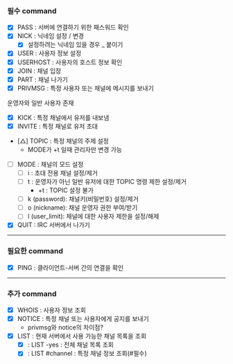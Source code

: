 ### 필수 command

- [X] PASS : 서버에 연결하기 위한 패스워드 확인
- [X] NICK : 닉네임 설정 / 변경
    - [X] 설정하려는 닉네임 있을 경우 _ 붙이기
- [X] USER : 사용자 정보 설정
- [X] USERHOST : 사용자의 호스트 정보 확인
- [X] JOIN : 채널 입장
- [X] PART : 채널 나가기
- [X] PRIVMSG : 특정 사용자 또는 채널에 메시지를 보내기

운영자와 일반 사용자 존재
- [X] KICK : 특정 채널에서 유저를 내보냄
- [X] INVITE : 특정 채널로 유저 초대
- [△] TOPIC : 특정 채널의 주제 설정
    - MODE가 +t 일때 관리자만 변경 가능
- [ ] MODE : 채널의 모드 설정
    - [ ] i : 초대 전용 채널 설정/제거
    - [ ] t : 운영자가 아닌 일반 유저에 대한 TOPIC 명령 제한 설정/제거
      - +t : TOPIC 설정 불가
    - [ ] k (password): 채널키(비밀번호) 설정/제거
    - [ ] o (nickname): 채널 운영자 권한 부여/받기
    - [ ] l (user_limit): 채널에 대한 사용자 제한을 설정/해제
- [X] QUIT : IRC 서버에서 나가기

--------------------------------------------
### 필요한 command
- [X] PING : 클라이언트-서버 간의 연결을 확인

--------------------------------------------
### 추가 command
- [X] WHOIS : 사용자 정보 조회
- [X] NOTICE : 특정 채널 또는 사용자에게 공지를 보내기
    - privmsg와 notice의 차이점?
- [X] LIST : 현재 서버에서 사용 가능한 채널 목록을 조회
    - [X] : LIST -yes : 전체 채널 목록 조회
    - [X] : LIST #channel : 특정 채널 정보 조회(#필수)
